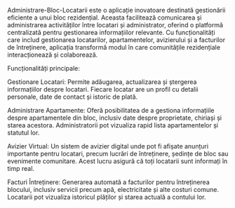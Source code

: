 Administrare-Bloc-Locatarii este o aplicație inovatoare destinată gestionării eficiente a unui bloc rezidențial. Aceasta facilitează comunicarea și administrarea activităților între locatari și administrator, oferind o platformă centralizată pentru gestionarea informațiilor relevante. Cu funcționalități care includ gestionarea locatarilor, apartamentelor, avizierului și a facturilor de întreținere, aplicația transformă modul în care comunitățile rezidențiale interacționează și colaborează.

Funcționalități principale:

Gestionare Locatari: Permite adăugarea, actualizarea și ștergerea informațiilor despre locatari. Fiecare locatar are un profil cu detalii personale, date de contact și istoric de plată.

Administrare Apartamente: Oferă posibilitatea de a gestiona informațiile despre apartamentele din bloc, inclusiv date despre proprietate, chiriași și starea acestora. Administratorii pot vizualiza rapid lista apartamentelor și statutul lor.

Avizier Virtual: Un sistem de avizier digital unde pot fi afișate anunțuri importante pentru locatari, precum lucrări de întreținere, ședințe de bloc sau evenimente comunitare. Acest lucru asigură că toți locatarii sunt informați în timp real.

Facturi Întreținere: Generarea automată a facturilor pentru întreținerea blocului, inclusiv servicii precum apă, electricitate și alte costuri comune. Locatarii pot vizualiza istoricul plăților și starea actuală a contului lor.
